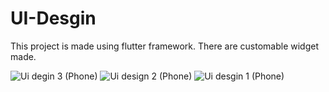 # UI-Desgin 

This project is made using flutter framework.
There are customable widget made.

![Ui degin 3 (Phone)](https://user-images.githubusercontent.com/91480608/200726070-84a2206b-b609-42b9-a187-7ce0bc2c12ac.PNG)
![Ui design 2 (Phone)](https://user-images.githubusercontent.com/91480608/200726078-b544cb8a-5ed4-4921-9e91-e1059d17ce1b.png)
![Ui desgin 1 (Phone)](https://user-images.githubusercontent.com/91480608/200726083-f40673b5-d862-4db1-aa57-efbc32187728.png)

